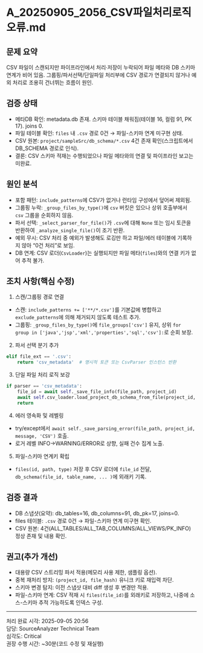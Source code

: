 # A_20250905_2056_CSV파일처리로직오류.md

## 문제 요약

CSV 파일이 스캔되지만 파이프라인에서 처리·저장이 누락되어 파일 메타와 DB 스키마 연계가 비어 있음. 그룹핑/파서선택/단일파일 처리부에 CSV 경로가 연결되지 않거나 예외 처리로 조용히 건너뛰는 흐름이 원인.

## 검증 상태

- 메타DB 확인: metadata.db 존재. 스키마 테이블 채워짐(테이블 16, 컬럼 91, PK 17). joins 0.
- 파일 테이블 확인: `files` 내 `.csv` 경로 0건 → 파일-스키마 연계 미구현 상태.
- CSV 원본: `project/sampleSrc/db_schema/*.csv` 4건 존재 확인(스크립트에서 DB_SCHEMA 경로로 인식).
- 결론: CSV 스키마 적재는 수행되었으나 파일 메타와의 연결 및 파이프라인 보고는 미완료.

## 원인 분석

- 포함 패턴: `include_patterns`에 CSV가 없거나 런타임 구성에서 덮어써 제외됨.
- 그룹핑 누락: `_group_files_by_type()`에 `csv` 버킷은 있으나 상위 호출부에서 `csv` 그룹을 순회하지 않음.
- 파서 선택: `_select_parser_for_file()`가 `.csv`에 대해 `None` 또는 임시 토큰을 반환하여 `_analyze_single_file()`이 조기 반환.
- 예외 무시: CSV 처리 중 예외가 발생해도 로깅만 하고 파일/에러 테이블에 기록하지 않아 “0건 처리”로 보임.
- DB 연계: CSV 로더(`CsvLoader`)는 실행되지만 파일 메타(`files`)와의 연결 키가 없어 추적 불가.

## 조치 사항(핵심 수정)

1) 스캔/그룹핑 경로 연결
- 스캔: `include_patterns += ['**/*.csv']`를 기본값에 병합하고 `exclude_patterns`에 의해 제거되지 않도록 테스트 추가.
- 그룹핑: `_group_files_by_type()`에 `file_groups['csv']` 유지, 상위 `for group in ['java','jsp','xml','properties','sql','csv']:`로 순회 보장.

2) 파서 선택 분기 추가
```python
elif file_ext == '.csv':
    return 'csv_metadata'  # 명시적 토큰 또는 CsvParser 인스턴스 반환
```

3) 단일 파일 처리 로직 보강
```python
if parser == 'csv_metadata':
    file_id = await self._save_file_info(file_path, project_id)
    await self.csv_loader.load_project_db_schema_from_file(project_id, file_path, file_id)
    return
```

4) 에러 영속화 및 레벨링
- try/except에서 `await self._save_parsing_error(file_path, project_id, message, 'CSV')` 호출.
- 로거 레벨 INFO→WARNING/ERROR로 상향, 실패 건수 집계 노출.

5) 파일-스키마 연계키 확립
- `files(id, path, type)` 저장 후 CSV 로더에 `file_id` 전달, `db_schema(file_id, table_name, ... )`에 외래키 기록.

## 검증 결과

- DB 스냅샷(요약): db_tables=16, db_columns=91, db_pk=17, joins=0.
- files 테이블: `.csv` 경로 0건 → 파일-스키마 연계 미구현 확인.
- CSV 원본: 4건(ALL_TABLES/ALL_TAB_COLUMNS/ALL_VIEWS/PK_INFO) 정상 존재 및 내용 확인.

## 권고(추가 개선)

- 대용량 CSV 스트리밍 파서 적용(메모리 사용 제한, 샘플링 옵션).
- 중복 재처리 방지: `(project_id, file_hash)` 유니크 키로 재입력 차단.
- 스키마 변경 탐지: 이전 스냅샷 대비 diff 생성 후 변경만 적용.
- 파일-스키마 연계: CSV 적재 시 `files(file_id)`를 외래키로 저장하고, 나중에 소스-스키마 추적 가능하도록 인덱스 구성.

---

처리 완료 시각: 2025-09-05 20:56  
담당: SourceAnalyzer Technical Team  
심각도: Critical  
권장 수행 시간: ~30분(코드 수정 및 재실행)
